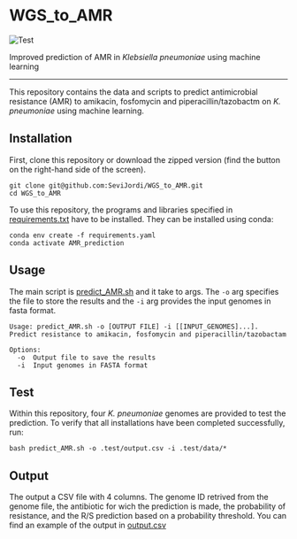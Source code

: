 # WGS_to_AMR

![Test](https://github.com/SeviJordi/WGS_to_AMR/actions/workflows/test.yaml/badge.svg)

Improved prediction of AMR in *Klebsiella pneumoniae* using machine learning

---
This repository contains the data and scripts to predict antimicrobial resistance (AMR) to amikacin, fosfomycin and piperacillin/tazobactm on *K. pneumoniae* using machine learning.

## Installation

First, clone this repository or download the zipped version (find the button on the right-hand side of the screen).

```
git clone git@github.com:SeviJordi/WGS_to_AMR.git
cd WGS_to_AMR
```

To use this repository, the programs and libraries specified in [requirements.txt](requirements.yaml) have to be installed. They can be installed using conda:

```
conda env create -f requirements.yaml
conda activate AMR_prediction
```
## Usage

The main script is [predict_AMR.sh](predict_AMR.sh) and it take to args. The `-o` arg specifies the file to store the results and the `-i` arg provides the input genomes in fasta format.

```
Usage: predict_AMR.sh -o [OUTPUT FILE] -i [[INPUT_GENOMES]...].
Predict resistance to amikacin, fosfomycin and piperacillin/tazobactam

Options:
  -o  Output file to save the results
  -i  Input genomes in FASTA format
```

## Test

Within this repository, four *K. pneumoniae* genomes are provided to test the prediction. To verify that all installations have been completed successfully, run:

```
bash predict_AMR.sh -o .test/output.csv -i .test/data/*
```

## Output

The output a CSV file with 4 columns. The genome ID retrived from the genome file, the antibiotic for wich the prediction is made, the probability of resistance, and the R/S prediction based on a probability threshold. You can find an example of the output in [output.csv](.test/output.csv)


